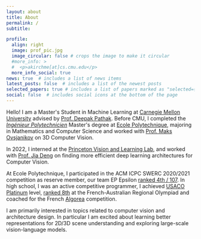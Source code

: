 ```yaml
---
layout: about
title: About
permalink: /
subtitle: 

profile:
  align: right
  image: prof_pic.jpg
  image_circular: false # crops the image to make it circular
  #more_info: >
  #  <p>akirchme[at]cs.cmu.edu</p>
  more_info_social: true
news: true  # includes a list of news items
latest_posts: false  # includes a list of the newest posts
selected_papers: true # includes a list of papers marked as "selected={true}"
social: false  # includes social icons at the bottom of the page
---
```


Hello! I am a Master's Student in Machine Learning at [Carnegie Mellon University](https://www.ml.cmu.edu) advised by [Prof. Deepak Pathak](https://www.cs.cmu.edu/~dpathak). Before CMU, I completed the [_Ingénieur Polytechnicien_](https://programmes.polytechnique.edu/en/ingenieur-polytechnicien-program/ingenieur-polytechnicien-program) Master's degree at [Ecole Polytechnique](https://www.polytechnique.edu), majoring in Mathematics and Computer Science and worked with [Prof. Maks Ovsjanikov](https://www.lix.polytechnique.frx/~maks/) on 3D Computer Vision. 

In 2022, I interned at the [Princeton Vision and Learning Lab](https://pvl.cs.princeton.edu), and worked with [Prof. Jia Deng](https://www.cs.princeton.edu/~jiadeng/) on finding more efficient deep learning architectures for Computer Vision. 

At Ecole Polytechnique, I participated in the ACM ICPC SWERC 2020/2021 competition as reserve member, our team EP Epsilon [ranked 4th / 107](https://swerc.eu/2020/theme/scoreboard/index.html). In high school, I was an active competitive programmer, I achieved [USACO Platinum](http://www.usaco.org/current/data/dec16_gold_results.html) level, [ranked 8th](https://orac.amt.edu.au/fario/fario17results.html) at the French-Australian Regional Olympiad and coached for the French [Algorea](https://algorea.org) competition. 

I am primarily interested in topics related to computer vision and architecture design. In particular I am excited about learning better representations for 2D/3D scene understanding and exploring large-scale vision-language models. 

<!---
My research interests lie at at the intersection of computer vision and artificial intelligence, . In particular, I am interested in 2D/3D scene understanding, self-supervised learning, multimodal machine learning in topics related to generalization and perception, with a focus on multimodal machine learning and 3D computer vision. 
-->
